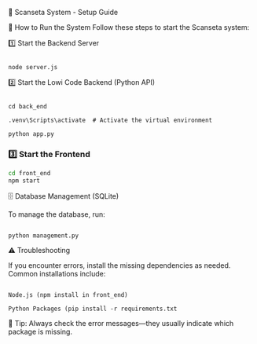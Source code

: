 🚀 Scanseta System - Setup Guide

📌 How to Run the System
Follow these steps to start the Scanseta system:

1️⃣ Start the Backend Server

```cd back_end

node server.js
```

2️⃣ Start the Lowi Code Backend (Python API)

```cd lowi_code

cd back_end

.venv\Scripts\activate  # Activate the virtual environment

python app.py
```

### **3️⃣ Start the Frontend**  
```sh
cd front_end
npm start
```

🗄️ Database Management (SQLite)

To manage the database, run:

```cd back_end

python management.py
```

⚠️ Troubleshooting

If you encounter errors, install the missing dependencies as needed. Common installations include:


```React (npm install)

Node.js (npm install in front_end)

Python Packages (pip install -r requirements.txt
```

📌 Tip: Always check the error messages—they usually indicate which package is missing.

